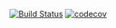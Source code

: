 [![Build Status](https://travis-ci.com/RomanPozdeev/MobX.svg?branch=master)](https://travis-ci.com/RomanPozdeev/MobX.svg?branch=master)
[![codecov](https://codecov.io/gh/RomanPozdeev/MobX/branch/master/graph/badge.svg)](https://codecov.io/gh/RomanPozdeev/MobX)

